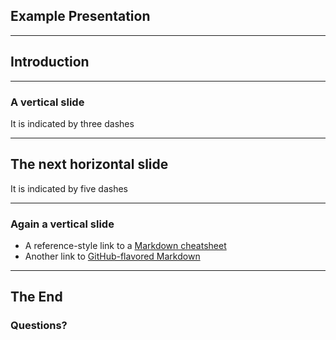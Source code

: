 ## Example Presentation

-----

## Introduction

---

### A vertical slide

It is indicated by three dashes

-----

## The next horizontal slide

It is indicated by five dashes

---

### Again a vertical slide

- A reference-style link to a [Markdown cheatsheet][1]
- Another link to [GitHub-flavored Markdown][2]

[1]: https://github.com/adam-p/markdown-here/wiki/Markdown-Cheatsheet#links
[2]: https://help.github.com/categories/writing-on-github/

-----

## The End
### Questions?
